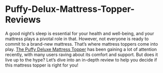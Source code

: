# Puffy-Delux-Mattress-Topper-Reviews

A good night’s sleep is essential for your health and well-being, and your mattress plays a pivotal role in that. However, not everyone is ready to commit to a brand-new mattress. That’s where mattress toppers come into play. [The Puffy Deluxe Mattress Topper](https://www.offerplox.com/e-commerce/puffy-mattress-reviews/) has been gaining a lot of attention recently, with many users raving about its comfort and support. But does it live up to the hype? Let’s dive into an in-depth review to help you decide if this mattress topper is right for you!
